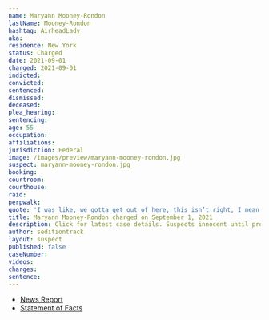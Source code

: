 ```yaml
---
name: Maryann Mooney-Rondon
lastName: Mooney-Rondon
hashtag: AirheadLady
aka:
residence: New York
status: Charged
date: 2021-09-01
charged: 2021-09-01
indicted:
convicted:
sentenced:
dismissed:
deceased:
plea_hearing:
sentencing:
age: 55
occupation:
affiliations:
jurisdiction: Federal
image: /images/preview/maryann-mooney-rondon.jpg
suspect: maryann-mooney-rondon.jpg
booking:
courtroom:
courthouse:
raid:
perpwalk:
quote: 'I was like, we gotta get out of here, this isn’t right, I mean he scared the crap out of me.'
title: Maryann Mooney-Rondon charged on September 1, 2021
description: Click for latest case details. Suspects innocent until proven guilty.
author: seditiontrack
layout: suspect
published: false
caseNumber:
videos:
charges:
sentence:
---
```


- [News Report](https://www.wwnytv.com/2021/10/01/watertown-man-his-mother-facing-federal-charges-jan-6th-capitol-riot/)
- [Statement of Facts](https://extremism.gwu.edu/sites/g/files/zaxdzs2191/f/Maryann%20Mooney-Rondon%20and%20Rafael%20Rondon%20Statement%20of%20Facts.pdf)
